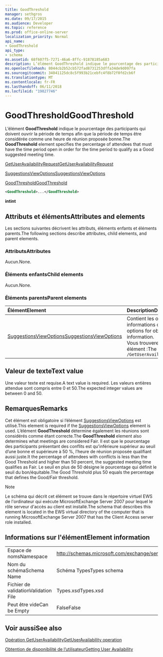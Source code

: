 ```yaml
---
title: GoodThreshold
manager: sethgros
ms.date: 09/17/2015
ms.audience: Developer
ms.topic: reference
ms.prod: office-online-server
localization_priority: Normal
api_name:
- GoodThreshold
api_type:
- schema
ms.assetid: 68f607f5-7271-46a6-8ffc-91878185a683
description: L’élément GoodThreshold indique le pourcentage des participants qui doivent ouvrir la période de temps afin que la période de temps être considérée comme une heure de réunion proposée bonne.
ms.openlocfilehash: 8044cb2b52cb572fad8731253dffa34de9d097fa
ms.sourcegitcommit: 34041125dc8c5f993b21cebfc4f8b72f0fd2cb6f
ms.translationtype: MT
ms.contentlocale: fr-FR
ms.lasthandoff: 06/11/2018
ms.locfileid: "19827746"
---
```

# <a name="goodthreshold"></a><span data-ttu-id="a562c-103">GoodThreshold</span><span class="sxs-lookup"><span data-stu-id="a562c-103">GoodThreshold</span></span>

<span data-ttu-id="a562c-104">L’élément **GoodThreshold** indique le pourcentage des participants qui doivent ouvrir la période de temps afin que la période de temps être considérée comme une heure de réunion proposée bonne.</span><span class="sxs-lookup"><span data-stu-id="a562c-104">The **GoodThreshold** element specifies the percentage of attendees that must have the time period open in order for the time period to qualify as a Good suggested meeting time.</span></span> 
  
[<span data-ttu-id="a562c-105">GetUserAvailabilityRequest</span><span class="sxs-lookup"><span data-stu-id="a562c-105">GetUserAvailabilityRequest</span></span>](getuseravailabilityrequest.md)
  
[<span data-ttu-id="a562c-106">SuggestionsViewOptions</span><span class="sxs-lookup"><span data-stu-id="a562c-106">SuggestionsViewOptions</span></span>](suggestionsviewoptions.md)
  
[<span data-ttu-id="a562c-107">GoodThreshold</span><span class="sxs-lookup"><span data-stu-id="a562c-107">GoodThreshold</span></span>](goodthreshold.md)
  
```xml
<GoodThreshold>...</GoodThreshold>
```

 <span data-ttu-id="a562c-108">**int**</span><span class="sxs-lookup"><span data-stu-id="a562c-108">**int**</span></span>
## <a name="attributes-and-elements"></a><span data-ttu-id="a562c-109">Attributs et éléments</span><span class="sxs-lookup"><span data-stu-id="a562c-109">Attributes and elements</span></span>

<span data-ttu-id="a562c-110">Les sections suivantes décrivent les attributs, éléments enfants et éléments parents.</span><span class="sxs-lookup"><span data-stu-id="a562c-110">The following sections describe attributes, child elements, and parent elements.</span></span>
  
### <a name="attributes"></a><span data-ttu-id="a562c-111">Attributs</span><span class="sxs-lookup"><span data-stu-id="a562c-111">Attributes</span></span>

<span data-ttu-id="a562c-112">Aucun.</span><span class="sxs-lookup"><span data-stu-id="a562c-112">None.</span></span>
  
### <a name="child-elements"></a><span data-ttu-id="a562c-113">Éléments enfants</span><span class="sxs-lookup"><span data-stu-id="a562c-113">Child elements</span></span>

<span data-ttu-id="a562c-114">Aucun.</span><span class="sxs-lookup"><span data-stu-id="a562c-114">None.</span></span>
  
### <a name="parent-elements"></a><span data-ttu-id="a562c-115">Éléments parents</span><span class="sxs-lookup"><span data-stu-id="a562c-115">Parent elements</span></span>

|<span data-ttu-id="a562c-116">**Élément**</span><span class="sxs-lookup"><span data-stu-id="a562c-116">**Element**</span></span>|<span data-ttu-id="a562c-117">**Description**</span><span class="sxs-lookup"><span data-stu-id="a562c-117">**Description**</span></span>|
|:-----|:-----|
|[<span data-ttu-id="a562c-118">SuggestionsViewOptions</span><span class="sxs-lookup"><span data-stu-id="a562c-118">SuggestionsViewOptions</span></span>](suggestionsviewoptions.md) <br/> |<span data-ttu-id="a562c-119">Contient les options permettant d’obtenir des informations de suggestion de réunion.</span><span class="sxs-lookup"><span data-stu-id="a562c-119">Contains the options for obtaining meeting suggestion information.</span></span>  <br/> <span data-ttu-id="a562c-120">Vous trouverez ci-dessous le XPath pour cet élément :</span><span class="sxs-lookup"><span data-stu-id="a562c-120">The following is the XPath to this element:</span></span>  <br/>  `/GetUserAvailabilityRequest/SuggestionViewOptions` <br/> |
   
## <a name="text-value"></a><span data-ttu-id="a562c-121">Valeur de texte</span><span class="sxs-lookup"><span data-stu-id="a562c-121">Text value</span></span>

<span data-ttu-id="a562c-122">Une valeur texte est requise.</span><span class="sxs-lookup"><span data-stu-id="a562c-122">A text value is required.</span></span> <span data-ttu-id="a562c-123">Les valeurs entières attendue sont compris entre 0 et 50.</span><span class="sxs-lookup"><span data-stu-id="a562c-123">The expected integer values are between 0 and 50.</span></span>
  
## <a name="remarks"></a><span data-ttu-id="a562c-124">Remarques</span><span class="sxs-lookup"><span data-stu-id="a562c-124">Remarks</span></span>

<span data-ttu-id="a562c-125">Cet élément est obligatoire si l’élément [SuggestionsViewOptions](suggestionsviewoptions.md) est utilisé.</span><span class="sxs-lookup"><span data-stu-id="a562c-125">This element is required if the [SuggestionsViewOptions](suggestionsviewoptions.md) element is used.</span></span> <span data-ttu-id="a562c-126">L’élément **GoodThreshold** détermine également les réunions sont considérés comme étant correcte.</span><span class="sxs-lookup"><span data-stu-id="a562c-126">The **GoodThreshold** element also determines what meetings are considered Fair.</span></span> <span data-ttu-id="a562c-127">Il est que le pourcentage des participants présentant des conflits est qu'inférieure supérieur au seuil d’une bonne et supérieure à 50 %, l’heure de réunion proposée qualifiant aussi juste.</span><span class="sxs-lookup"><span data-stu-id="a562c-127">It the percentage of attendees with conflicts is less than the Good Threshold and higher than 50 percent, the suggested meeting time qualifies as Fair.</span></span> <span data-ttu-id="a562c-128">Le seuil en plus de 50 désigne le pourcentage qui définit le seuil du bon/équitable.</span><span class="sxs-lookup"><span data-stu-id="a562c-128">The Good Threshold plus 50 equals the percentage that defines the Good/Fair threshold.</span></span> 
  
> [!NOTE]
> <span data-ttu-id="a562c-129">Le schéma qui décrit cet élément se trouve dans le répertoire virtuel EWS de l'ordinateur qui exécute MicrosoftExchange Server 2007 pour lequel le rôle serveur d'accès au client est installé.</span><span class="sxs-lookup"><span data-stu-id="a562c-129">The schema that describes this element is located in the EWS virtual directory of the computer that is running MicrosoftExchange Server 2007 that has the Client Access server role installed.</span></span> 
  
## <a name="element-information"></a><span data-ttu-id="a562c-130">Informations sur l'élément</span><span class="sxs-lookup"><span data-stu-id="a562c-130">Element information</span></span>

|||
|:-----|:-----|
|<span data-ttu-id="a562c-131">Espace de noms</span><span class="sxs-lookup"><span data-stu-id="a562c-131">Namespace</span></span>  <br/> |http://schemas.microsoft.com/exchange/services/2006/types  <br/> |
|<span data-ttu-id="a562c-132">Nom du schéma</span><span class="sxs-lookup"><span data-stu-id="a562c-132">Schema Name</span></span>  <br/> |<span data-ttu-id="a562c-133">Schéma Types</span><span class="sxs-lookup"><span data-stu-id="a562c-133">Types schema</span></span>  <br/> |
|<span data-ttu-id="a562c-134">Fichier de validation</span><span class="sxs-lookup"><span data-stu-id="a562c-134">Validation File</span></span>  <br/> |<span data-ttu-id="a562c-135">Types.xsd</span><span class="sxs-lookup"><span data-stu-id="a562c-135">Types.xsd</span></span>  <br/> |
|<span data-ttu-id="a562c-136">Peut être vide</span><span class="sxs-lookup"><span data-stu-id="a562c-136">Can be Empty</span></span>  <br/> |<span data-ttu-id="a562c-137">False</span><span class="sxs-lookup"><span data-stu-id="a562c-137">False</span></span>  <br/> |
   
## <a name="see-also"></a><span data-ttu-id="a562c-138">Voir aussi</span><span class="sxs-lookup"><span data-stu-id="a562c-138">See also</span></span>



[<span data-ttu-id="a562c-139">Opération GetUserAvailability</span><span class="sxs-lookup"><span data-stu-id="a562c-139">GetUserAvailability operation</span></span>](getuseravailability-operation.md)


[<span data-ttu-id="a562c-140">Obtention de disponibilité de l’utilisateur</span><span class="sxs-lookup"><span data-stu-id="a562c-140">Getting User Availability</span></span>](http://msdn.microsoft.com/library/d4133fcb-9b0f-4e6b-aadf-a389da83516a%28Office.15%29.aspx)

